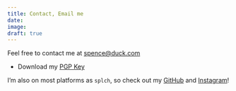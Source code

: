 ```yaml
---
title: Contact, Email me
date:
image:
draft: true
---
```


Feel free to contact me at spence@duck.com

- Download my [PGP Key](https://keys.openpgp.org/vks/v1/by-fingerprint/6533CE12BD6691F26D7B4059BFEF7CCA86EE0F0B)

I’m also on most platforms as `splch`, so check out my [GitHub](https://github.com/splch) and [Instagram](https://instagram.com/splch/)!
